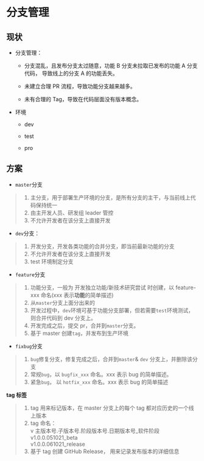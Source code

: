 # 分支管理

## 现状

- 分支管理：

  - 分支混乱，且发布分支太过随意，功能 B 分支未拉取已发布的功能 A 分支代码， 导致线上的分支 A 的功能丢失。

  - 未建立合理 PR 流程，导致功能分支越来越多。

  - 未有合理的 Tag，导致在代码层面没有版本概念。

- 环境

  - dev

  - test

  - pro

## 方案

- `master`分支

> 1. 主分支，用于部署生产环境的分支，是所有分支的主干，与当前线上代码保持统一
> 2. 由主开发人员、研发组 leader 管控
> 3. 不允许开发者在该分支上直接开发

- `dev`分支：

> 1. 开发分支，开发各类功能的合并分支，即当前最新功能的分支
> 2. 不允许开发者在该分支上直接开发
> 3. test 环境制定分支

- `feature`分支

> 1. 功能分支，一般为 开发独立功能/新技术研究尝试 时创建，以 feature-xxx 命名(xxx 表示**功能**的简单描述)
> 2. 从`master`分支上面分出来的
> 3. 开发过程中，`dev`环境可基于功能分支部署，但若需要`test`环境测试，则合并代码到 dev 分支上。
> 4. 开发完成之后，提交 pr，合并到`master`分支。
> 5. 基于 master 创建`tag`，并发布到生产环境

- `fixbug`分支

> 1. `bug`修复分支，修复完成之后，合并到`master`& `dev` 分支上，并删除该分支
> 2. 常规`bug`，以 `bugfix_xxx` 命名。xxx 表示 bug 的简单描述。
> 3. 紧急`bug`， 以 `hotfix_xxx` 命名。xxx 表示 bug 的简单描述

**tag 标签**

> 1. tag 用来标记版本，在 master 分支上的每个 tag 都对应历史的一个线上版本
> 2. tag 命名：  
>    v 主版本号.子版本号.阶段版本号.日期版本号\_软件阶段  
>    v1.0.0.051021_beta  
>    v1.0.0.061021_release
> 3. 基于 tag 创建 GitHub Release， 用来记录发布版本的详细信息
